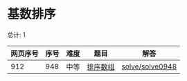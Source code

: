 # 基数排序

<!--- table -->

总计: 1

| 网页序号 | 序号 | 难度 | 题目                                                        | 解答                                  |
| -------- | ---- | ---- | ----------------------------------------------------------- | ------------------------------------- |
| 912      | 948  | 中等 | [排序数组](https://leetcode-cn.com/problems/sort-an-array/) | [solve/solve0948](../solve/solve0948) |
